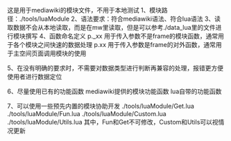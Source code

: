 这是用于mediawiki的模块文件，不用于本地测试
1、模块路径：./tools/luaModule
2、语法要求：符合mediawiki语法、符合lua语法
3、读取数据不会从本地读取，而是在mw里读取，但是可以参考./data_lua里的文件进行模块撰写
4、函数命名定义
    p._xx
        用于传入参数不是frame的模块函数，通常用于各个模块之间快速的数据处理
    p.xx
        用于传入参数是frame的对外函数，通常用于主空间页面调用模块的使用
        
5、在没有明确的要求时，不需要对数据类型进行判断再兼容的处理，报错更方便使用者进行数据定位

6、尽量使用已有的功能函数
    mediawiki提供的模块功能函数
    lua自带的功能函数

7、可以使用一些预先内置的模块协助开发
    ./tools/luaModule/Get.lua
    ./tools/luaModule/Fun.lua
    ./tools/luaModule/Custom.lua
    ./tools/luaModule/Utils.lua
    其中，Fun和Get不可修改，Custom和Utils可以视情况更新